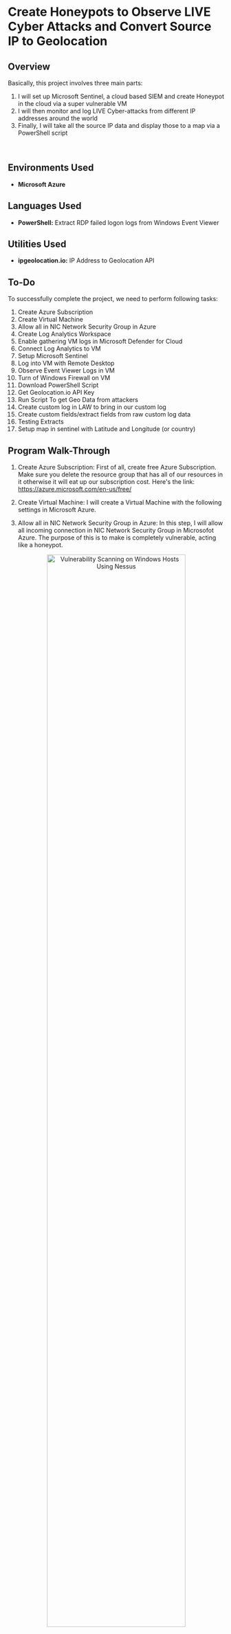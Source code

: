 <h1>Create Honeypots to Observe LIVE Cyber Attacks and Convert Source IP to Geolocation</h1>


<h2>Overview</h2>
Basically, this project involves three main parts:

1.	I will set up Microsoft Sentinel, a cloud based SIEM and create Honeypot in the cloud via a super vulnerable VM
2.	I will then monitor and log LIVE Cyber-attacks from different IP addresses around the world
3.	Finally, I will take all the source IP data and display those to a map via a PowerShell script
<br />

<h2>Environments Used </h2>

- <b>Microsoft Azure</b>
<h2>Languages Used</h2>

- <b>PowerShell:</b> Extract RDP failed logon logs from Windows Event Viewer 

<h2>Utilities Used</h2>

- <b>ipgeolocation.io:</b> IP Address to Geolocation API

<h2>To-Do</h2>

To successfully complete the project, we need to perform following tasks:

1.	Create Azure Subscription
2.	Create Virtual Machine
3.	Allow all in NIC Network Security Group in Azure
4.	Create Log Analytics Workspace
5.	Enable gathering VM logs in Microsoft Defender for Cloud
6.	Connect Log Analytics to VM
7.	Setup Microsoft Sentinel
8.	Log into VM with Remote Desktop
9.	Observe Event Viewer Logs in VM
10.	Turn of Windows Firewall on VM
11.	Download PowerShell Script
12.	Get Geolocation.io API Key
13.	Run Script To get Geo Data from attackers
14.	Create custom log in LAW to bring in our custom log
15.	Create custom fields/extract fields from raw custom log data
16.	Testing Extracts
17.	Setup map in sentinel with Latitude and Longitude (or country)


<h2>Program Walk-Through</h2>

1.	Create Azure Subscription: First of all, create free Azure Subscription. Make sure you delete the resource group that has all of our resources in it otherwise it will eat up our subscription cost. Here's the link: https://azure.microsoft.com/en-us/free/
   
2.	Create Virtual Machine: I will create a Virtual Machine with the following settings in Microsoft Azure.

3.	Allow all in NIC Network Security Group in Azure: In this step, I will allow all incoming connection in NIC Network Security Group in Microsofot Azure. The purpose of this is to make is completely vulnerable, acting like a honeypot.

<p align="center">
<img src="https://i.ibb.co/TBD7zNt/1.jpg" height="80%" width="80%" alt="Vulnerability Scanning on Windows Hosts Using Nessus"/>
<br />
<br />

4.	Create Log Analytics Workspace: Now I will create a Log Analytics Workspace. The purpose of this is to ingest logs from the virtual machine to Log Analytics Workspace. I will then create custom log that contains geographic information.

<p align="center">
<img src="https://i.ibb.co/zmdqtbL/2.jpg" height="80%" width="80%" alt="Create Honeypots to Observe LIVE Cyber Attacks and Convert Source IP to Geolocation"/>
<br />
<br />

5.	Enable gathering VM logs in Microsoft Defender for Cloud: Next i will go to "Defender Plans" and "Data Collection" in Microsoft Defender for Cloud and do the following:

<p align="center">
<img src="https://i.ibb.co/wK7hbPg/3.jpg" height="80%" width="80%" alt="Create Honeypots to Observe LIVE Cyber Attacks and Convert Source IP to Geolocation"/>
<br />
<br />

<p align="center">
<img src="https://i.ibb.co/XY9Ktrv/4.jpg" height="80%" width="80%" alt="Create Honeypots to Observe LIVE Cyber Attacks and Convert Source IP to Geolocation"/>
<br />
<br />

6.	Connect Log Analytics to VM: Then connect Log Analytics to Virtual Machine which I created earlier.

<p align="center">
<img src="https://i.ibb.co/SyMr0pW/6.jpg" height="80%" width="80%" alt="Create Honeypots to Observe LIVE Cyber Attacks and Convert Source IP to Geolocation"/>
<br />
<br />

7.	Setup Microsoft Sentinel

<p align="center">
<img src="https://i.ibb.co/9T6XyDT/5.jpg" height="80%" width="80%" alt="Create Honeypots to Observe LIVE Cyber Attacks and Convert Source IP to Geolocation"/>
<br />
<br />

8.	Log into VM with Remote Desktop

<p align="center">
<img src="https://i.ibb.co/rfzqnyJ/7.jpg" height="80%" width="80%" alt="Create Honeypots to Observe LIVE Cyber Attacks and Convert Source IP to Geolocation"/>
<br />
<br />

9.	Observe Event Viewer Logs in VM

<p align="center">
<img src="https://i.ibb.co/K2JrGYw/9.jpg" height="80%" width="80%" alt="Create Honeypots to Observe LIVE Cyber Attacks and Convert Source IP to Geolocation"/>
<br />
<br />

10.	Turn off Windows Firewall on VM: Then I turned off Windows Firewall in the Virtual Machine.

11.	Download PowerShell Script: Now download the PowerShell script from the link https://github.com/joshmadakor1/Sentinel-Lab/blob/main/Custom_Security_Log_Exporter.ps1. Run the script from VM's Windows PowerShell ISE.

<p align="center">
<img src="https://i.ibb.co/7SWwC4y/11.jpg" height="80%" width="80%" alt="Create Honeypots to Observe LIVE Cyber Attacks and Convert Source IP to Geolocation"/>
<br />
<br />

12.	Get Geolocation.io API Key: However, before running the script in the previous step, we must get our own API key from https://ipgeolocation.io/

13.	Run Script To get Geo Data from attackers: As soon as someone tries to login to honeypot, the log will be saved in C:\ProgramData directory. Itried to login with incorrect password and here's the saved log:

<p align="center">
<img src="https://i.ibb.co/JrNpC4m/12.jpg" height="80%" width="80%" alt="Create Honeypots to Observe LIVE Cyber Attacks and Convert Source IP to Geolocation"/>
<br />
<br />

14.	Create custom log in LAW to bring in our custom log

<p align="center">
<img src="https://i.ibb.co/fxd1GyD/15.jpg" height="80%" width="80%" alt="Create Honeypots to Observe LIVE Cyber Attacks and Convert Source IP to Geolocation"/>
<br />
<br />

